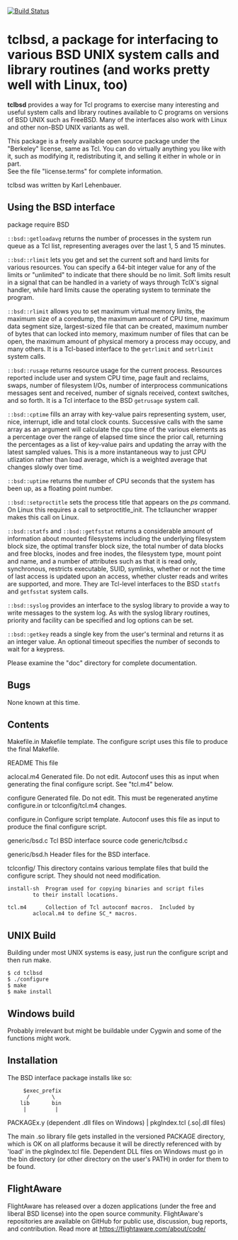 [![Build Status](https://travis-ci.org/flightaware/tclbsd.svg?branch=master)](https://travis-ci.org/flightaware/tclbsd)

# tclbsd, a package for interfacing to various BSD UNIX system calls and library routines (and works pretty well with Linux, too)

**tclbsd** provides a way for Tcl programs to exercise many interesting and useful system calls and library routines available to C programs on versions of BSD UNIX such as FreeBSD.  Many of the interfaces also work with Linux and other non-BSD UNIX variants as well.

This package is a freely available open source package under the "Berkeley"
license, same as Tcl.  You can do virtually anything you like with it, such as 
modifying it, redistributing it, and selling it either in whole or in part.  
See the file "license.terms" for complete information.

tclbsd was written by Karl Lehenbauer.

## Using the BSD interface

package require BSD

`::bsd::getloadavg` returns the number of processes in the system run queue as a Tcl list, representing averages over the last 1, 5 and 15 minutes.

`::bsd::rlimit` lets you get and set the current soft and hard limits for various resources.  You can specify a 64-bit integer value for any of the limits or "unlimited" to indicate that there should be no limit.  Soft limits result in a signal that can be handled in a variety of ways through TclX's signal handler, while hard limits cause the operating system to terminate the program.

`::bsd::rlimit` allows you to set maximum virtual memory limits, the maximum size of a coredump, the maximum amount of CPU time, maximum data segment size, largest-sized file that can be created, maximum number of bytes that can locked into memory, maximum number of files that can be open, the maximum amount of physical memory a process may occupy, and many others.  It is a Tcl-based interface to the `getrlimit` and `setrlimit` system calls.

`::bsd::rusage` returns resource usage for the current process.  Resources reported include user and system CPU time, page fault and reclaims, swaps, number of filesystem I/Os, number of interprocess communications messages sent and received, number of signals received, context switches, and so forth.  It is a Tcl interface to the BSD `getrusage` system call.

`::bsd::cptime` fills an array with key-value pairs representing system, user, nice, interrupt, idle and total clock counts.  Successive calls with the same array as an argument will calculate the cpu time of the various elements as a percentage over the range of elapsed time since the prior call, returning the percentages as a list of key-value pairs and updating the array with the latest sampled values.  This is a more instantaneous way to just CPU utlization rather than load average, which is a weighted average that changes slowly over time.

`::bsd::uptime` returns the number of CPU seconds that the system has been up, as a floating point number.

`::bsd::setproctitle` sets the process title that appears on the *ps* command.  On Linux this requires a 
call to setproctitle_init.  The tcllauncher wrapper makes this call on Linux.

`::bsd::statfs` and `::bsd::getfsstat` returns a considerable amount of information about mounted filesystems including the underlying filesystem block size, the optimal transfer block size, the total number of data blocks and free blocks, inodes and free inodes, the filesystem type, mount point and name, and a number of attributes such as that it is read only, synchronous, restricts executable, SUID, symlinks, whether or not the time of last access is updated upon an access, whether cluster reads and writes are supported, and more.  They are Tcl-level interfaces to the BSD `statfs` and `getfsstat` system calls.

`::bsd::syslog` provides an interface to the syslog library to provide a way to write messages to the system log.  As with the syslog library routines, priority and facility can be specified and log options can be set.

`::bsd::getkey` reads a single key from the user's terminal and returns it as an integer value.  An optional timeout specifies the number of seconds to wait for a keypress.

Please examine the "doc" directory for complete documentation.

## Bugs

None known at this time.

## Contents

Makefile.in	Makefile template.  The configure script uses this file to
		produce the final Makefile.

README		This file

aclocal.m4	Generated file.  Do not edit.  Autoconf uses this as input
		when generating the final configure script.  See "tcl.m4"
		below.

configure	Generated file.  Do not edit.  This must be regenerated
		anytime configure.in or tclconfig/tcl.m4 changes.

configure.in	Configure script template.  Autoconf uses this file as input
		to produce the final configure script.

generic/bsd.c	Tcl BSD interface source code
generic/tclbsd.c

generic/bsd.h	Header files for the BSD interface.


tclconfig/	This directory contains various template files that build
		the configure script.  They should not need modification.

	install-sh	Program used for copying binaries and script files
			to their install locations.

	tcl.m4		Collection of Tcl autoconf macros.  Included by
			aclocal.m4 to define SC_* macros.

## UNIX Build

Building under most UNIX systems is easy, just run the configure script
and then run make. 

	$ cd tclbsd
	$ ./configure
	$ make
	$ make install


## Windows build

Probably irrelevant but might be buildable under Cygwin and some of the functions might work.

## Installation

The BSD interface package installs like so:

         $exec_prefix
          /       \
        lib       bin
         |         |
   PACKAGEx.y   (dependent .dll files on Windows)
         |
  pkgIndex.tcl (.so|.dll files)

The main .so library file gets installed in the versioned PACKAGE
directory, which is OK on all platforms because it will be directly
referenced with by 'load' in the pkgIndex.tcl file.  Dependent DLL files on
Windows must go in the bin directory (or other directory on the user's
PATH) in order for them to be found.

FlightAware
---
FlightAware has released over a dozen applications  (under the free and liberal BSD license) into the open source community. FlightAware's repositories are available on GitHub for public use, discussion, bug reports, and contribution. Read more at https://flightaware.com/about/code/

